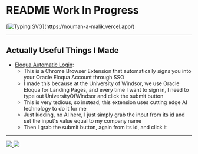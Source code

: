 # README Work In Progress

[![Typing SVG](https://readme-typing-svg.demolab.com?font=Fira+Code&weight=500&size=23&duration=3500&pause=500&width=435&lines=Hi%2C+I+am+Nouman+Malik.;Welcome+to+my+GitHub.;Click+me+to+go+to+my+website.)](https://nouman-a-malik.vercel.app/)

---

## Actually Useful Things I Made
- [Eloqua Automatic Login](https://github.com/NoumanAMalik/Eloqua-Automatic-Login-Extension):
  - This is a Chrome Browser Extension that automatically signs you into your Oracle Eloqua Account through SSO
  - I made this because at the University of Windsor, we use Oracle Eloqua for Landing Pages, and every time I want to sign in, I need to type out UniversityOfWindsor and click the submit button
  - This is very tedious, so instead, this extension uses cutting edge AI technology to do it for me
  - Just kidding, no AI here, I just simply grab the input from its id and set the input's value equal to my company name
  - Then I grab the submit button, again from its id, and click it

---

<a href="https://github.com/NoumanAMalik">
  <img src="https://github-readme-stats.vercel.app/api?username=NoumanAMalik&count_private=true&show_icons=true&theme=dracula" />
</a>
<a href="https://github.com/NoumanAMalik">
  <img src="https://github-readme-stats.vercel.app/api/top-langs/?username=NoumanAMalik&layout=compact&theme=dracula&langs_count=10" />
</a>
